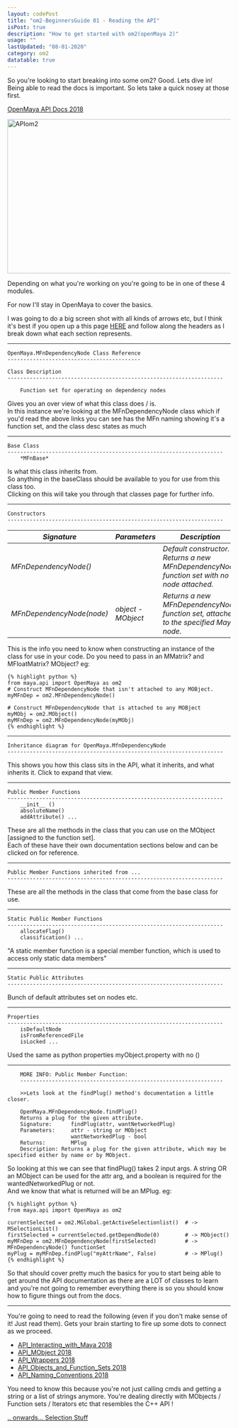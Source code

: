```yaml
---
layout: codePost
title: "om2-BeginnersGuide 01 - Reading the API"
isPost: true
description: "How to get started with om2(openMaya 2)"
usage: ""
lastUpdated: "08-01-2020"
category: om2
datatable: true
---
```

So you're looking to start breaking into some om2? Good. Lets dive in!
Being able to read the docs is important. So lets take a quick nosey at those first.

<a href="http://help.autodesk.com/view/MAYAUL/2018/ENU/?guid=__py_ref_namespace_open_maya_html">OpenMaya API Docs 2018</a>

<img src="http://anim83d.com/images/examples/docsBaseClasses.png" alt="APIom2" width="552" height="348" style="float;left;">

Depending on what you're working on you're going to be in one of these 4 modules.

For now I'll stay in OpenMaya to cover the basics.

I was going to do a big screen shot with all kinds of arrows etc, but I think it's
best if you open up a this page <a href="http://help.autodesk.com/view/MAYAUL/2018/ENU/?guid=__py_ref_class_open_maya_1_1_m_fn_dependency_node_html">HERE</a>
and follow along the headers as I break down what each section represents.

<hr>

    OpenMaya.MFnDependencyNode Class Reference
    ------------------------------------------

    Class Description
    --------------------------------------------------------------------

        Function set for operating on dependency nodes

Gives you an over view of what this class does / is.<br> In this
instance we're looking at the MFnDependencyNode class which if
you'd read the above links you can see has the MFn naming showing
it's a function set, and the class desc states as much

<hr>

    Base Class
    --------------------------------------------------------------------
        *MFnBase*

Is what this class inherits from. <br>So anything in the baseClass should
be available to you for use from this class too.  
Clicking on this will take you through that classes page for further info.

<hr>

    Constructors
    --------------------------------------------------------------------

| *Signature* | *Parameters* | *Description* |
--------------|------------- |---------------|
 |*MFnDependencyNode()* | |*Default constructor. Returns a new MFnDependencyNode function set with no node attached.* |
 |*MFnDependencyNode(node)* |*object - MObject* |*Returns a new MFnDependencyNode function set, attached to the specified Maya node.* |

This is the info you need to know when constructing an instance of the class
for use in your code. Do you need to pass in an MMatrix? and MFloatMatrix? MObject? eg:

    {% highlight python %}
    from maya.api import OpenMaya as om2
    # Construct MFnDependencyNode that isn't attached to any MOBject.
    myMFnDep = om2.MFnDependencyNode()
    
    # Construct MFnDependencyNode that is attached to any MOBject
    myMObj = om2.MObject()
    myMFnDep = om2.MFnDependencyNode(myMObj)
    {% endhighlight %}

<hr>

    Inheritance diagram for OpenMaya.MfnDependencyNode
    --------------------------------------------------------------------

This shows you how this class sits in the API, what it inherits, and
what inherits it. Click to expand that view.

<hr>

    Public Member Functions
    --------------------------------------------------------------------
        __init__ ()
        absoluteName()
        addAttribute() ...

These are all the methods in the class that you can use on the MObject
[assigned to the function set].  
Each of these have their own documentation sections below and can be clicked
on for reference.

<hr>

    Public Member Functions inherited from ...
    --------------------------------------------------------------------

These are all the methods in the class that come from the base class for use.

<hr>

    Static Public Member Functions
    --------------------------------------------------------------------
        allocateFlag()
        classification() ...

"A static member function is a special member function, which is used to
access only static data members"

<hr>

    Static Public Attributes
    --------------------------------------------------------------------

Bunch of default attributes set on nodes etc.

<hr>

    Properties
    --------------------------------------------------------------------
        isDefaultNode
        isFromReferencedFile
        isLocked ...

Used the same as python properties myObject.property with no ()

<hr>

        MORE INFO: Public Member Function:
        ----------------------------------------------------------------    

        >>Lets look at the findPlug() method's documentation a little closer.

        OpenMaya.MFnDependencyNode.findPlug()  
        Returns a plug for the given attribute.
        Signature:      findPlug(attr, wantNetworkedPlug)
        Parameters:     attr - string or MObject
                        wantNetworkedPlug - bool
        Returns:        MPlug
        Description: Returns a plug for the given attribute, which may be specified either by name or by MObject.

So looking at this we can see that findPlug() takes 2 input args. A string
OR an MObject can be used for the attr arg, and a boolean is required for
the wantedNetworkedPlug or not. <br> And we know that what is returned will
be an MPlug. eg:

    {% highlight python %}
    from maya.api import OpenMaya as om2
    
    currentSelected = om2.MGlobal.getActiveSelectionlist()  # -> MSelectionList()
    firstSelected = currentSelected.getDependNode(0)        # -> MObject()
    myMFnDep = om2.MFnDependencyNode(firstSelected)         # -> MFnDependencyNode() functionSet
    myPlug = myMFnDep.findPlug("myAttrName", False)         # -> MPlug()
    {% endhighlight %}

So that should cover pretty much the basics for you to start being able to get around
the API documentation as there are a LOT of classes to learn and you're not going to
remember everything there is so you should know how to figure things out from the docs.

<hr>
You're going to need to read the following (even if you don't make sense of it! Just read them).
Gets your brain starting to fire up some dots to connect as we proceed.

- <a href="http://help.autodesk.com/view/MAYAUL/2018/ENU/?guid=__files_API_Interacting_with_Maya_htm">API_Interacting_with_Maya 2018</a>
- <a href="http://help.autodesk.com/view/MAYAUL/2018/ENU/?guid=__files_API_MObject_htm">API_MObject 2018</a>
- <a href="http://help.autodesk.com/view/MAYAUL/2018/ENU/?guid=__files_API_Wrappers_htm">API_Wrappers 2018</a>
- <a href="http://help.autodesk.com/view/MAYAUL/2018/ENU/?guid=__files_API_Objects_and_Function_Sets_htm">API_Objects_and_Function_Sets 2018</a>
- <a href="http://help.autodesk.com/view/MAYAUL/2018/ENU/?guid=__files_API_Naming_Conventions_htm">API_Naming_Conventions 2018</a>

You need to know this because you're not just calling cmds and getting a
string or a list of strings anymore. You're dealing directly with MObjects
/ Function sets / Iterators etc that resembles the C++ API !

[.. onwards... Selection Stuff](2020-01-08-om2vscmds02.md)
